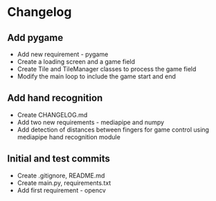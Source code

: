 # Changelog

## Add pygame
- Add new requirement - pygame
- Create a loading screen and a game field
- Create Tile and TileManager classes to process the game field
- Modify the main loop to include the game start and end

## Add hand recognition
- Create CHANGELOG.md
- Add two new requirements - mediapipe and numpy
- Add detection of distances between fingers for game control using mediapipe hand recognition module

## Initial and test commits
- Create .gitignore, README.md
- Create main.py, requirements.txt
- Add first requirement - opencv
